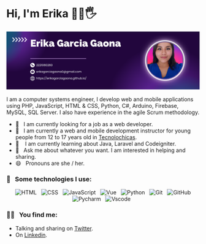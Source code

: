 # Hi, I'm Erika 👩‍💻🖐
![Demo](/imagen/portada.png)

I am a computer systems engineer, I develop web and mobile applications using PHP, JavaScript, HTML & CSS, Python, C#, Arduino, Firebase, MySQL, SQL Server. I also have experience in the agile Scrum methodology.

- 🔭 &nbsp;&nbsp;I am currently looking for a job as a web developer. <br/>
- 🔭 &nbsp;&nbsp;I am currently a web and mobile development instructor for young people from 12 to 17 years old in [Tecnolochicas](https://tecnolochicas.mx/). <br/>
- 🌱 &nbsp;&nbsp; I am currently learning about Java, Laravel and Codeigniter.<br/>
- 💬 &nbsp;&nbsp;Ask me about whatever you want. I am interested in helping and sharing. <br/>
- 😄 &nbsp;&nbsp;Pronouns are she / her.

### 🎯 &nbsp;&nbsp;Some technologies I use:
<p align="center">
  <img src="https://img.shields.io/badge/HTML5-E34F26?style=for-the-badge&logo=html5&logoColor=white" alt="HTML" />&nbsp;&nbsp;
  <img src="https://img.shields.io/badge/CSS3-1572B6?style=for-the-badge&logo=css3&logoColor=white" alt="CSS" />&nbsp;&nbsp;
  <img src="https://img.shields.io/badge/JavaScript-323330?style=for-the-badge&logo=javascript&logoColor=F7DF1E" alt="JavaScript" />&nbsp;&nbsp;
  <img src="https://img.shields.io/badge/Vue%20js-35495E?style=for-the-badge&logo=vuedotjs&logoColor=4FC08D" alt="Vue" />&nbsp;&nbsp;
  <img src="https://img.shields.io/badge/Python-FFD43B?style=for-the-badge&logo=python&logoColor=blue" alt="Python">&nbsp;&nbsp;
  <img src="https://img.shields.io/badge/Git-F05032?style=for-the-badge&logo=git&logoColor=white" alt="Git" />&nbsp;&nbsp;
  <img src="https://img.shields.io/badge/github%20-%23000.svg?&style=for-the-badge&logo=github&logoColor=white" alt="GitHub" />
  <img src="https://img.shields.io/badge/PyCharm-000000.svg?&style=for-the-badge&logo=PyCharm&logoColor=white" alt="Pycharm">&nbsp;&nbsp;
  <img src="https://img.shields.io/badge/VSCode-0078D4?style=for-the-badge&logo=visual%20studio%20code&logoColor=white" alt="Vscode">&nbsp;&nbsp;  
</p>

### 📱👾 &nbsp;&nbsp;You find me:
- Talking and sharing on <a href="https://x.com/ErikaGarci20982">Twitter</a>.
- On <a href="https://www.linkedin.com/in/erikaggarcia/">Linkedin</a>.


